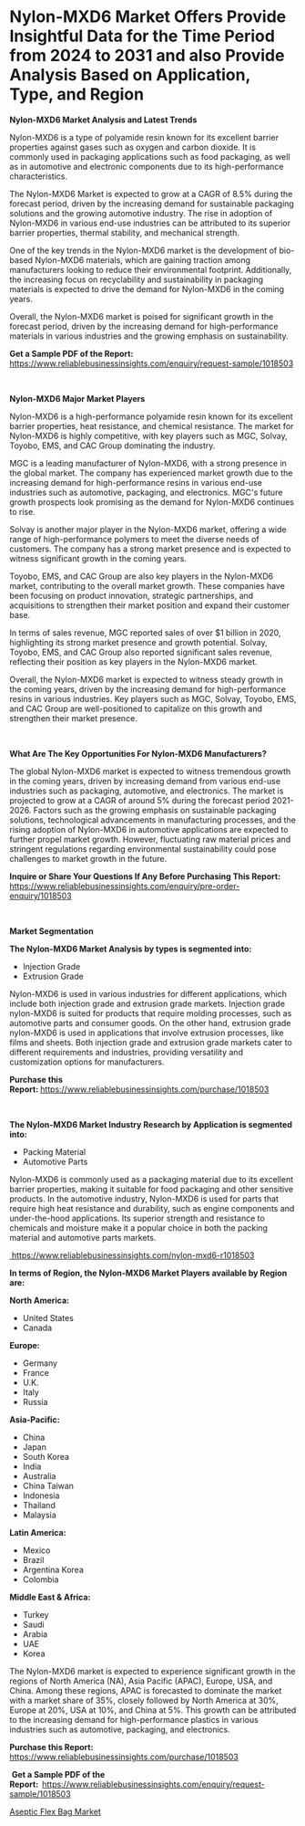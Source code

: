 <p><h1>Nylon-MXD6 Market Offers Provide Insightful Data for the Time Period from 2024 to 2031 and also Provide Analysis Based on Application, Type, and Region</h1></p><p><strong>Nylon-MXD6 Market Analysis and Latest Trends</strong></p>
<p><p>Nylon-MXD6 is a type of polyamide resin known for its excellent barrier properties against gases such as oxygen and carbon dioxide. It is commonly used in packaging applications such as food packaging, as well as in automotive and electronic components due to its high-performance characteristics.</p><p>The Nylon-MXD6 Market is expected to grow at a CAGR of 8.5% during the forecast period, driven by the increasing demand for sustainable packaging solutions and the growing automotive industry. The rise in adoption of Nylon-MXD6 in various end-use industries can be attributed to its superior barrier properties, thermal stability, and mechanical strength.</p><p>One of the key trends in the Nylon-MXD6 market is the development of bio-based Nylon-MXD6 materials, which are gaining traction among manufacturers looking to reduce their environmental footprint. Additionally, the increasing focus on recyclability and sustainability in packaging materials is expected to drive the demand for Nylon-MXD6 in the coming years.</p><p>Overall, the Nylon-MXD6 market is poised for significant growth in the forecast period, driven by the increasing demand for high-performance materials in various industries and the growing emphasis on sustainability.</p></p>
<p><strong>Get a Sample PDF of the Report:&nbsp;</strong> <a href="https://www.reliablebusinessinsights.com/enquiry/request-sample/1018503">https://www.reliablebusinessinsights.com/enquiry/request-sample/1018503</a></p>
<p>&nbsp;</p>
<p><strong>Nylon-MXD6 Major Market Players</strong></p>
<p><p>Nylon-MXD6 is a high-performance polyamide resin known for its excellent barrier properties, heat resistance, and chemical resistance. The market for Nylon-MXD6 is highly competitive, with key players such as MGC, Solvay, Toyobo, EMS, and CAC Group dominating the industry.</p><p>MGC is a leading manufacturer of Nylon-MXD6, with a strong presence in the global market. The company has experienced market growth due to the increasing demand for high-performance resins in various end-use industries such as automotive, packaging, and electronics. MGC's future growth prospects look promising as the demand for Nylon-MXD6 continues to rise.</p><p>Solvay is another major player in the Nylon-MXD6 market, offering a wide range of high-performance polymers to meet the diverse needs of customers. The company has a strong market presence and is expected to witness significant growth in the coming years.</p><p>Toyobo, EMS, and CAC Group are also key players in the Nylon-MXD6 market, contributing to the overall market growth. These companies have been focusing on product innovation, strategic partnerships, and acquisitions to strengthen their market position and expand their customer base.</p><p>In terms of sales revenue, MGC reported sales of over $1 billion in 2020, highlighting its strong market presence and growth potential. Solvay, Toyobo, EMS, and CAC Group also reported significant sales revenue, reflecting their position as key players in the Nylon-MXD6 market.</p><p>Overall, the Nylon-MXD6 market is expected to witness steady growth in the coming years, driven by the increasing demand for high-performance resins in various industries. Key players such as MGC, Solvay, Toyobo, EMS, and CAC Group are well-positioned to capitalize on this growth and strengthen their market presence.</p></p>
<p>&nbsp;</p>
<p><strong>What Are The Key Opportunities For Nylon-MXD6 Manufacturers?</strong></p>
<p><p>The global Nylon-MXD6 market is expected to witness tremendous growth in the coming years, driven by increasing demand from various end-use industries such as packaging, automotive, and electronics. The market is projected to grow at a CAGR of around 5% during the forecast period 2021-2026. Factors such as the growing emphasis on sustainable packaging solutions, technological advancements in manufacturing processes, and the rising adoption of Nylon-MXD6 in automotive applications are expected to further propel market growth. However, fluctuating raw material prices and stringent regulations regarding environmental sustainability could pose challenges to market growth in the future.</p></p>
<p><strong>Inquire or Share Your Questions If Any Before Purchasing This Report:</strong> <a href="https://www.reliablebusinessinsights.com/enquiry/pre-order-enquiry/1018503">https://www.reliablebusinessinsights.com/enquiry/pre-order-enquiry/1018503</a></p>
<p>&nbsp;</p>
<p><strong>Market Segmentation</strong></p>
<p><strong>The Nylon-MXD6 Market Analysis by types is segmented into:</strong></p>
<p><ul><li>Injection Grade</li><li>Extrusion Grade</li></ul></p>
<p><p>Nylon-MXD6 is used in various industries for different applications, which include both injection grade and extrusion grade markets. Injection grade nylon-MXD6 is suited for products that require molding processes, such as automotive parts and consumer goods. On the other hand, extrusion grade nylon-MXD6 is used in applications that involve extrusion processes, like films and sheets. Both injection grade and extrusion grade markets cater to different requirements and industries, providing versatility and customization options for manufacturers.</p></p>
<p><strong>Purchase this Report:&nbsp;</strong><a href="https://www.reliablebusinessinsights.com/purchase/1018503">https://www.reliablebusinessinsights.com/purchase/1018503</a></p>
<p>&nbsp;</p>
<p><strong>The Nylon-MXD6 Market Industry Research by Application is segmented into:</strong></p>
<p><ul><li>Packing Material</li><li>Automotive Parts</li></ul></p>
<p><p>Nylon-MXD6 is commonly used as a packaging material due to its excellent barrier properties, making it suitable for food packaging and other sensitive products. In the automotive industry, Nylon-MXD6 is used for parts that require high heat resistance and durability, such as engine components and under-the-hood applications. Its superior strength and resistance to chemicals and moisture make it a popular choice in both the packing material and automotive parts markets.</p></p>
<p><a href="https://www.reliablebusinessinsights.com/nylon-mxd6-r1018503">&nbsp;https://www.reliablebusinessinsights.com/nylon-mxd6-r1018503</a></p>
<p><strong>In terms of Region, the Nylon-MXD6 Market Players available by Region are:</strong></p>
<p>
    <p> <strong> North America: </strong>
        <ul>
            <li>United States</li>
            <li>Canada</li>
        </ul>
        </p> 
    <p> <strong> Europe: </strong>
        <ul>
            <li>Germany</li>
            <li>France</li>
            <li>U.K.</li>
            <li>Italy</li>
            <li>Russia</li>
        </ul>
        </p> 
    <p> <strong> Asia-Pacific: </strong>
        <ul>
            <li>China</li>
            <li>Japan</li>
            <li>South Korea</li>
            <li>India</li>
            <li>Australia</li>
            <li>China Taiwan</li>
            <li>Indonesia</li>
            <li>Thailand</li>
            <li>Malaysia</li>
        </ul>
        </p> 
    <p> <strong> Latin America: </strong>
        <ul>
            <li>Mexico</li>
            <li>Brazil</li>
            <li>Argentina Korea</li>
            <li>Colombia</li>
        </ul>
        </p> 
    <p> <strong> Middle East & Africa: </strong>
        <ul>
            <li>Turkey</li>
            <li>Saudi</li>
            <li>Arabia</li>
            <li>UAE</li>
            <li>Korea</li>
        </ul>
    </p>
    </p>
<p><p>The Nylon-MXD6 market is expected to experience significant growth in the regions of North America (NA), Asia Pacific (APAC), Europe, USA, and China. Among these regions, APAC is forecasted to dominate the market with a market share of 35%, closely followed by North America at 30%, Europe at 20%, USA at 10%, and China at 5%. This growth can be attributed to the increasing demand for high-performance plastics in various industries such as automotive, packaging, and electronics.</p></p>
<p><strong>Purchase this Report: </strong><a href="https://www.reliablebusinessinsights.com/purchase/1018503">https://www.reliablebusinessinsights.com/purchase/1018503</a></p>
<p>&nbsp;<strong>Get a Sample PDF of the Report:&nbsp;&nbsp;</strong><a href="https://www.reliablebusinessinsights.com/enquiry/request-sample/1018503">https://www.reliablebusinessinsights.com/enquiry/request-sample/1018503</a></p>
<p><strong></strong></p>
<p><p><a href="https://github.com/mabutironaldo/Market-Research-Report-List-4/blob/main/aseptic-flex-bag-market.md">Aseptic Flex Bag Market</a></p></p>